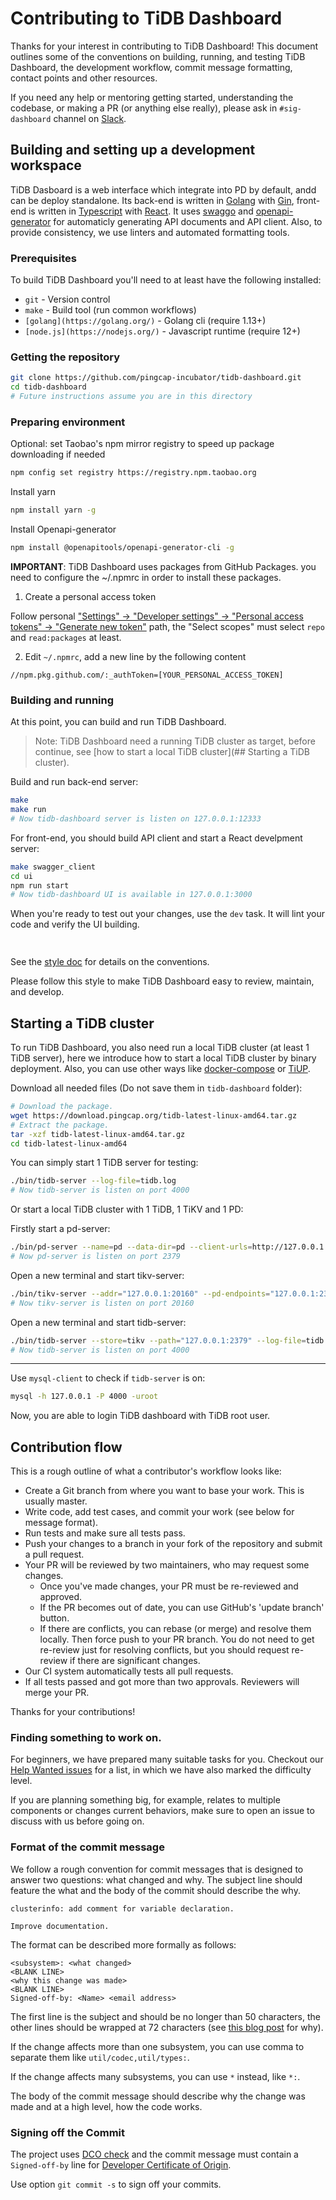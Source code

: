 # Contributing to TiDB Dashboard

Thanks for your interest in contributing to TiDB Dashboard! This document outlines some of the conventions on building, running, and testing TiDB Dashboard, the development workflow, commit message formatting, contact points and other resources.

If you need any help or mentoring getting started, understanding the codebase, or making a PR (or anything else really), please ask in `#sig-dashboard` channel on [Slack](https://join.slack.com/t/tidbcommunity/shared_invite/enQtNzc0MzI4ODExMDc4LWYwYmIzMjZkYzJiNDUxMmZlN2FiMGJkZjAyMzQ5NGU0NGY0NzI3NTYwMjAyNGQ1N2I2ZjAxNzc1OGUwYWM0NzE).

## Building and setting up a development workspace

TiDB Dasboard is a web interface which integrate into PD by default, andd can be deploy standalone. Its back-end is written in [Golang](https://golang.org/) with [Gin](https://github.com/gin-gonic/gin), front-end is written in [Typescript](https://www.typescriptlang.org/) with [React](https://github.com/facebook/react). It uses [swaggo](https://github.com/swaggo/swag) and [openapi-generator](https://github.com/OpenAPITools/openapi-generator) for automaticly generating API documents and API client. Also, to provide consistency, we use linters and automated formatting tools.

### Prerequisites

To build TiDB Dashboard you'll need to at least have the following installed:

- `git` - Version control
- `make` - Build tool (run common workflows)
- `[golang](https://golang.org/)` - Golang cli (require 1.13+)
- `[node.js](https://nodejs.org/)` - Javascript runtime (require 12+)

### Getting the repository

```bash
git clone https://github.com/pingcap-incubator/tidb-dashboard.git
cd tidb-dashboard
# Future instructions assume you are in this directory
```

### Preparing environment

Optional: set Taobao's npm mirror registry to speed up package downloading if needed

```bash
npm config set registry https://registry.npm.taobao.org
```

Install yarn

```bash
npm install yarn -g
```

Install Openapi-generator

```bash
npm install @openapitools/openapi-generator-cli -g
```

**IMPORTANT**: TiDB Dashboard uses packages from GitHub Packages. you need to configure the ~/.npmrc in order to install these packages.

1. Create a personal access token

Follow personal ["Settings" -> "Developer settings" -> "Personal access tokens" -> "Generate new token"](https://github.com/settings/tokens/new) path, the "Select scopes" must select `repo` and `read:packages` at least.

2. Edit `~/.npmrc`, add a new line by the following content

```
//npm.pkg.github.com/:_authToken=[YOUR_PERSONAL_ACCESS_TOKEN]
```

### Building and running

At this point, you can build and run TiDB Dashboard. 

> Note: TiDB Dashboard need a running TiDB cluster as target, before continue, see [how to start a local TiDB cluster](## Starting a TiDB cluster).

Build and run back-end server:

```bash
make
make run
# Now tidb-dashboard server is listen on 127.0.0.1:12333
```

For front-end, you should build API client and start a React develpment server:

```bash
make swagger_client
cd ui
npm run start
# Now tidb-dashboard UI is available in 127.0.0.1:3000
```

When you're ready to test out your changes, use the `dev` task. It will lint your code and verify the UI building.

```bash
    
```

See the [style doc](https://github.com/golang/go/wiki/CodeReviewComments) for details on the conventions.

Please follow this style to make TiDB Dashboard easy to review, maintain, and develop.

## Starting a TiDB cluster

To run TiDB Dashboard, you also need run a local TiDB cluster (at least 1 TiDB server), here we introduce how to start a local TiDB cluster by binary deployment. Also, you can use other ways like [docker-compose](https://github.com/pingcap/tidb-docker-compose#quick-start) or [TiUP](https://tiup.io).

Download all needed files (Do not save them in `tidb-dashboard` folder):

```bash
# Download the package.
wget https://download.pingcap.org/tidb-latest-linux-amd64.tar.gz
# Extract the package.
tar -xzf tidb-latest-linux-amd64.tar.gz
cd tidb-latest-linux-amd64
```

You can simply start 1 TiDB server for testing:

```bash
./bin/tidb-server --log-file=tidb.log
# Now tidb-server is listen on port 4000
```

Or start a local TiDB cluster with 1 TiDB, 1 TiKV and 1 PD:

Firstly start a pd-server:

```bash
./bin/pd-server --name=pd --data-dir=pd --client-urls=http://127.0.0.1:2379 --log-file=pd.log
# Now pd-server is listen on port 2379
```

Open a new terminal and start tikv-server:

```bash
./bin/tikv-server --addr="127.0.0.1:20160" --pd-endpoints="127.0.0.1:2379" --data-dir=tikv --log-file=./tikv.log
# Now tikv-server is listen on port 20160
```

Open a new terminal and start tidb-server:

```bash
./bin/tidb-server --store=tikv --path="127.0.0.1:2379" --log-file=tidb.log
# Now tidb-server is listen on port 4000
```

-------

Use `mysql-client` to check if `tidb-server` is on:

```bash
mysql -h 127.0.0.1 -P 4000 -uroot
```

Now, you are able to login TiDB dashboard with TiDB root user.

## Contribution flow

This is a rough outline of what a contributor's workflow looks like:

- Create a Git branch from where you want to base your work. This is usually master.
- Write code, add test cases, and commit your work (see below for message format).
- Run tests and make sure all tests pass.
- Push your changes to a branch in your fork of the repository and submit a pull request.
- Your PR will be reviewed by two maintainers, who may request some changes.
    - Once you've made changes, your PR must be re-reviewed and approved.
    - If the PR becomes out of date, you can use GitHub's 'update branch' button.
    - If there are conflicts, you can rebase (or merge) and resolve them locally. Then force push to your PR branch.
    You do not need to get re-review just for resolving conflicts, but you should request re-review if there are significant changes.
- Our CI system automatically tests all pull requests.
- If all tests passed and got more than two approvals. Reviewers will merge your PR.

Thanks for your contributions!

### Finding something to work on.

For beginners, we have prepared many suitable tasks for you. Checkout our [Help Wanted issues](https://github.com/pingcap-incubator/tidb-dashboard/issues?q=is%3Aopen+label%3Astatus%2Fhelp-wanted+sort%3Aupdated-desc) for a list, in which we have also marked the difficulty level.

If you are planning something big, for example, relates to multiple components or changes current behaviors, make sure to open an issue to discuss with us before going on.

### Format of the commit message

We follow a rough convention for commit messages that is designed to answer two
questions: what changed and why. The subject line should feature the what and
the body of the commit should describe the why.

    clusterinfo: add comment for variable declaration.
    
    Improve documentation.

The format can be described more formally as follows:

    <subsystem>: <what changed>
    <BLANK LINE>
    <why this change was made>
    <BLANK LINE>
    Signed-off-by: <Name> <email address>

The first line is the subject and should be no longer than 50 characters, the other lines should be wrapped at 72 characters (see [this blog post](https://preslav.me/2015/02/21/what-s-with-the-50-72-rule/) for why).

If the change affects more than one subsystem, you can use comma to separate them like `util/codec,util/types:`.

If the change affects many subsystems, you can use `*` instead, like `*:`.

The body of the commit message should describe why the change was made and at a high level, how the code works.

### Signing off the Commit

The project uses [DCO check](https://github.com/probot/dco#how-it-works) and the commit message must contain a `Signed-off-by` line for [Developer Certificate of Origin](https://developercertificate.org/).

Use option `git commit -s` to sign off your commits.